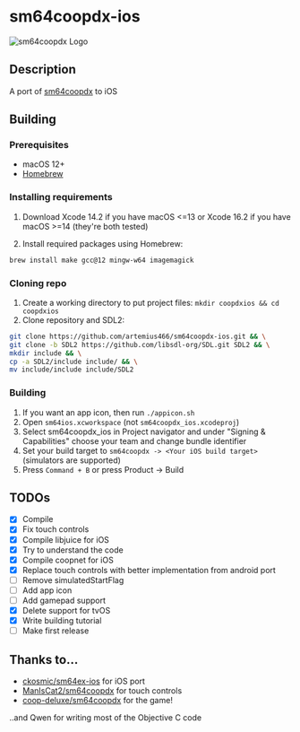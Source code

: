 # sm64coopdx-ios
![sm64coopdx Logo](textures/segment2/custom_coopdx_logo.rgba32.png)

## Description

A port of [sm64coopdx](https://github.com/coop-deluxe/sm64coopdx) to iOS

## Building
### Prerequisites
 - macOS 12+
 - [Homebrew](https://brew.sh/)
### Installing requirements
1. Download Xcode 14.2 if you have macOS <=13 or Xcode 16.2 if you have macOS >=14 (they're both tested)

2. Install required packages using Homebrew:
```bash
brew install make gcc@12 mingw-w64 imagemagick
```

### Cloning repo
1. Create a working directory to put project files: `mkdir coopdxios && cd coopdxios`
2. Clone repository and SDL2:
```bash
git clone https://github.com/artemius466/sm64coopdx-ios.git && \
git clone -b SDL2 https://github.com/libsdl-org/SDL.git SDL2 && \
mkdir include && \
cp -a SDL2/include include/ && \
mv include/include include/SDL2
```

### Building
1. If you want an app icon, then run `./appicon.sh`
2. Open `sm64ios.xcworkspace` (not `sm64coopdx_ios.xcodeproj`)
3. Select sm64coopdx_ios in Project navigator and under "Signing & Capabilities" choose your team and change bundle identifier
4. Set your build target to `sm64coopdx -> <Your iOS build target>` (simulators are supported)
5. Press `Command + B` or press Product -> Build


## TODOs
 - [X] Compile
 - [X] Fix touch controls
 - [x] Compile libjuice for iOS
 - [x] Try to understand the code
 - [x] Compile coopnet for iOS
 - [x] Replace touch controls with better implementation from android port
 - [ ] Remove simulatedStartFlag
 - [ ] Add app icon
 - [ ] Add gamepad support
 - [x] Delete support for tvOS
 - [x] Write building tutorial
 - [ ] Make first release

## Thanks to...
 - [ckosmic/sm64ex-ios](https://github.com/ckosmic/sm64ex-ios) for iOS port
 - [ManIsCat2/sm64coopdx](https://github.com/ManIsCat2/sm64coopdx) for touch controls
 - [coop-deluxe/sm64coopdx](https://github.com/coop-deluxe/sm64coopdx) for the game!

..and Qwen for writing most of the Objective C code
